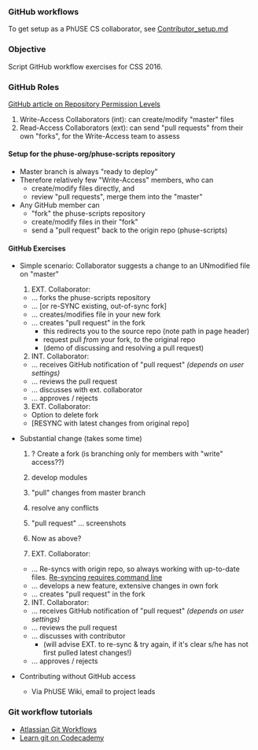 ### GitHub workflows

To get setup as a PhUSE CS collaborator, see [Contributor_setup.md](http://github.com/phuse-org/phuse-scripts/blob/master/docs/guides/Contributor_Setup.md)

### Objective

Script GitHub workflow exercises for CSS 2016.

### GitHub Roles

[GitHub article on Repository Permission Levels](http://help.github.com/articles/repository-permission-levels-for-an-organization/)

  1. Write-Access Collaborators (int): can create/modify "master" files
  2. Read-Access Collaborators (ext):  can send "pull requests" from their own "forks", for the Write-Access team to assess

#### Setup for the phuse-org/phuse-scripts repository

  * Master branch is always "ready to deploy"
  * Therefore relatively few "Write-Access" members, who can
    * create/modify files directly, and
    * review "pull requests", merge them into the "master"
  * Any GitHub member can 
    * "fork" the phuse-scripts repository
    * create/modify files in their "fork"
    * send a "pull request" back to the origin repo (phuse-scripts)

#### GitHub Exercises

  * Simple scenario: Collaborator suggests a change to an UNmodified file on "master"
    1. EXT. Collaborator:
      * ... forks the phuse-scripts repository
      * ... [or re-SYNC existing, out-of-sync fork]
      * ... creates/modifies file in your new fork
      * ... creates "pull request" in the fork
        * this redirects you to the source repo (note path in page header)
        * request pull _from_ your fork, _to_ the original repo
        * (demo of discussing and resolving a pull request)
    2. INT. Collaborator:
      * ... receives GitHub notification of "pull request" _(depends on user settings)_
      * ... reviews the pull request
      * ... discusses with ext. collaborator
      * ... approves / rejects
    3. EXT. Collaborator:
      * Option to delete fork
      * [RESYNC with latest changes from original repo]
  
  * Substantial change (takes some time)
    1. ? Create a fork (is branching only for members with "write" access??)
    2. develop modules
    3. "pull" changes from master branch
    4. resolve any conflicts
    5. "pull request" ... screenshots
    6. Now as above?

    1. EXT. Collaborator:
      * ... Re-syncs with origin repo, so always working with up-to-date files. [Re-syncing requires command line](https://help.github.com/articles/syncing-a-fork/)
      * ... develops a new feature, extensive changes in own fork
      * ... creates "pull request" in the fork
    2. INT. Collaborator:
      * ... receives GitHub notification of "pull request" _(depends on user settings)_
      * ... reviews the pull request
      * ... discusses with contributor
        * (will advise EXT. to re-sync & try again, if it's clear s/he has not first pulled latest changes!)
      * ... approves / rejects

  * Contributing without GitHub access
    * Via PhUSE Wiki, email to project leads

### Git workflow tutorials

  * [Atlassian Git Workflows](http://www.atlassian.com/git/tutorials/comparing-workflows)
  * [Learn git on Codecademy](http://www.codecademy.com/learn/learn-git)
